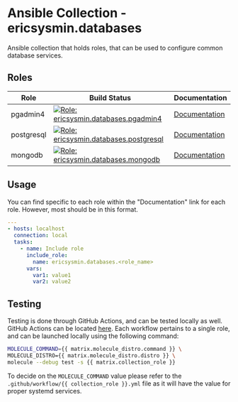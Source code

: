 # Ansible Collection - ericsysmin.databases

Ansible collection that holds roles, that can be used to configure common database services.

## Roles

| Role       | Build Status                                                                                                                                                                                                                                                                          | Documentation                                                                                                    |
| ---------- | ------------------------------------------------------------------------------------------------------------------------------------------------------------------------------------------------------------------------------------------------------------------------------------- | ---------------------------------------------------------------------------------------------------------------- |
| pgadmin4   | [![Role: ericsysmin.databases.pgadmin4](https://github.com/ericsysmin/ansible-collection-databases/workflows/ericsysmin.databases.pgadmin4/badge.svg)](https://github.com/ericsysmin/ansible-collection-databases/actions?query=workflow%3A%22ericsysmin.databases.pgadmin4%22)       | [Documentation](https://github.com/ericsysmin/ansible-collection-databases/blob/main/roles/pgadmin4/readme.md)   |
| postgresql | [![Role: ericsysmin.databases.postgresql](https://github.com/ericsysmin/ansible-collection-databases/workflows/ericsysmin.databases.postgresql/badge.svg)](https://github.com/ericsysmin/ansible-collection-databases/actions?query=workflow%3A%22ericsysmin.databases.postgresql%22) | [Documentation](https://github.com/ericsysmin/ansible-collection-databases/blob/main/roles/postgresql/readme.md) |
| mongodb    | [![Role: ericsysmin.databases.mongodb](https://github.com/ericsysmin/ansible-collection-databases/workflows/ericsysmin.databases.mongodb/badge.svg)](https://github.com/ericsysmin/ansible-collection-databases/actions?query=workflow%3A%22ericsysmin.databases.mongodb%22)          | [Documentation](https://github.com/ericsysmin/ansible-collection-databases/blob/main/roles/mongodb/readme.md)    |

## Usage

You can find specific to each role within the "Documentation" link for each role. However, most should be in this format.

```yaml
---
- hosts: localhost
  connection: local
  tasks:
    - name: Include role
      include_role:
        name: ericsysmin.databases.<role_name>
      vars:
        var1: value1
        var2: value2
```

## Testing

Testing is done through GitHub Actions, and can be tested locally as well. GitHub Actions can be located [here](https://github.com/ericsysmin/ansible-collection-databases/actions).
Each workflow pertains to a single role, and can be launched locally using the following command:

```bash
MOLECULE_COMMAND={{ matrix.molecule_distro.command }} \
MOLECULE_DISTRO={{ matrix.molecule_distro.distro }} \
molecule --debug test -s {{ matrix.collection_role }}
```

To decide on the `MOLECULE_COMMAND` value please refer to the `.github/workflow/{{ collection_role }}.yml` file as it will have the value for proper systemd services.
